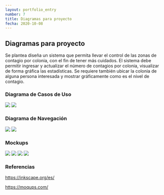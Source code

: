 ```yaml
---
layout: portfolio_entry
number: 7
title: Diagramas para proyecto
fecha: 2020-10-08
---
```


## Diagramas para proyecto 

Se plantea diseña un sistema que permita llevar el control de las zonas de contagio por colonia, con el fin de tener más cuidados. El sistema debe permitir ingresar y actualizar el número de contagios por colonia, visualizar de forma gráfica las estadísticas. Se requiere también ubicar la colonia de alguna persona interesada y mostrar gráficamente como es el nivel de contagio.

### Diagrama de Casos de Uso

<img class="img-content" src="{{site.url}}img/actividad7/casosdeuso.png" />
<img class="img-content" src="{{site.url}}img/actividad7/detalle.png" />

### Diagrama de Navegación

<img class="img-content" src="{{site.url}}img/actividad7/navegacion.jpeg" />
<img class="img-content" src="{{site.url}}img/actividad7/navegacion2.jpeg" />

### Mockups

<img class="img-content" src="{{site.url}}img/actividad7/image1.png" />
<img class="img-content" src="{{site.url}}img/actividad7/image2.png" />
<img class="img-content" src="{{site.url}}img/actividad7/image3.png" />
<img class="img-content" src="{{site.url}}img/actividad7/image4.png" />

### Referencias

https://inkscape.org/es/

https://moqups.com/
